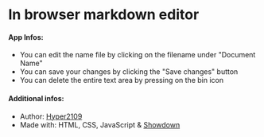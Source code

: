 # In browser markdown editor

#### App Infos:
- You can edit the name file by clicking on the filename under "Document Name"
- You can save your changes by clicking the "Save changes" button
- You can delete the entire text area by pressing on the bin icon

#### Additional infos:
- Author: [Hyper2109](https://github.com/Hyper2109)
- Made with: HTML, CSS, JavaScript & [Showdown](https://github.com/showdownjs/showdown)